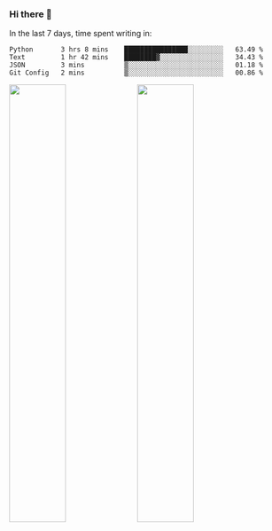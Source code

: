 ### Hi there 👋

In the last 7 days, time spent writing in:

<!--START_SECTION:waka-->
```text
Python       3 hrs 8 mins    ████████████████░░░░░░░░░   63.49 % 
Text         1 hr 42 mins    ████████▓░░░░░░░░░░░░░░░░   34.43 % 
JSON         3 mins          ▒░░░░░░░░░░░░░░░░░░░░░░░░   01.18 % 
Git Config   2 mins          ▒░░░░░░░░░░░░░░░░░░░░░░░░   00.86 % 
```
<!--END_SECTION:waka-->

<img src="https://wakatime.com/share/@jimtje/5d0c92de-08f8-4a72-8f2f-6a9693d1e318.svg" width=45% height=45%> <img src="https://wakatime.com/share/@jimtje/501498ae-bda5-4da7-a89d-b40bcdd5556d.svg" width=45% height=45%>
